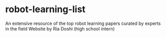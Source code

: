 # robot-learning-list
An extensive resource of the top robot learning papers curated by experts in the field
Website by Ria Doshi (high school intern)
